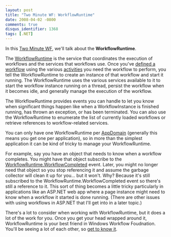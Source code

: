 ```yaml
---
layout: post
title: "Two Minute WF: WorkflowRuntime"
date: 2008-04-02 -0800
comments: true
disqus_identifier: 1368
tags: [.NET]
---
```

In this [Two Minute WF](/archive/2008/03/20/two-minute-wf.aspx), we'll
talk about the **WorkflowRuntime**.

The
[WorkflowRuntime](http://msdn2.microsoft.com/en-us/library/system.workflow.runtime.workflowruntime.aspx)
is the service that coordinates the execution of workflows and the
services that workflows use. Once you've [defined a
workflow](/archive/2008/03/20/two-minute-wf-workflow-types.aspx) using
the various
[activities](/archive/2008/03/21/two-minute-wf-activities.aspx) you need
the workflow to perform, you tell the WorkflowRuntime to create an
instance of that workflow and start it running. The WorkflowRuntime uses
the various services available to it to start the workflow instance
running on a thread, persist the workflow when it becomes idle, and
generally manage the execution of the workflow.

The WorkflowRuntime provides events you can handle to let you know when
significant things happen like when a WorkflowInstance is finished
running, has thrown an exception, or has been terminated. You can also
use the WorkflowRuntime to enumerate the list of currently loaded
workflows or retrieve references to workflow-related services.

You can only have one WorkflowRuntime per
[AppDomain](http://msdn2.microsoft.com/en-us/library/system.appdomain.aspx)
(generally this means you get one per application), so in more than the
simplest application it can be kind of tricky to manage your
WorkflowRuntime.

For example, say you have an object that needs to know when a workflow
completes. You might have that object subscribe to the
[WorkflowRuntime.WorkflowCompleted](http://msdn2.microsoft.com/en-us/library/system.workflow.runtime.workflowruntime.workflowcompleted.aspx)
event. Later, you might no longer need that object so you stop
referencing it and assume the garbage collector will clean it up for
you... but it won't. Why? Because it's still subscribed to the
WorkflowRuntime.WorkflowCompleted event so there's still a reference to
it. This sort of thing becomes a little tricky particularly in
applications like an ASP.NET web app where a page instance might need to
know when a workflow it started is done running. (There are other issues
with using workflows in ASP.NET that I'll get into in a later topic.)

There's a lot to consider when working with WorkflowRuntime, but it does
a lot of the work for you. Once you get your head wrapped around it,
WorkflowRuntime is your best friend in Windows Workflow Foudnation.
You'll be seeing a lot of each other, so [get to know
it](http://msdn2.microsoft.com/en-us/library/system.workflow.runtime.workflowruntime_members.aspx).

